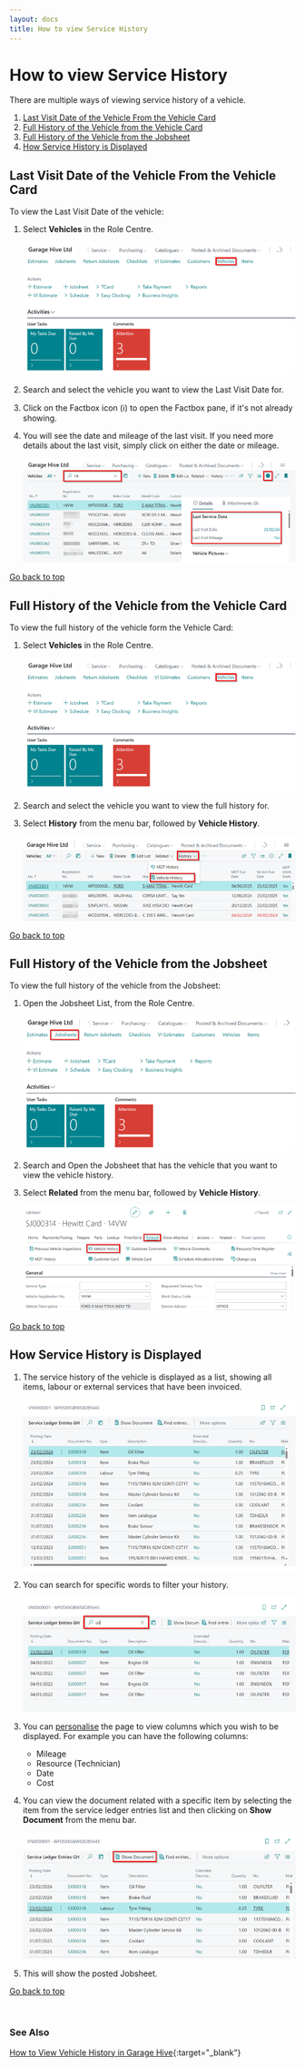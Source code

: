 ```yaml
---
layout: docs
title: How to view Service History
---
```


<a name="top"></a>

# How to view Service History 
There are multiple ways of viewing service history of a vehicle.

1. [Last Visit Date of the Vehicle From the Vehicle Card](#last-visit-date-of-the-vehicle-from-the-vehicle-card)
2. [Full History of the Vehicle from the Vehicle Card](#full-history-of-the-vehicle-from-the-vehicle-card)
3. [Full History of the Vehicle from the Jobsheet](#full-history-of-the-vehicle-from-the-jobsheet)
4. [How Service History is Displayed](#how-service-history-is-displayed)


## Last Visit Date of the Vehicle From the Vehicle Card 
To view the Last Visit Date of the vehicle:
1. Select **Vehicles** in the Role Centre. 

   ![](media/garagehive-how-to-view-service-history1.png)

2. Search and select the vehicle you want to view the Last Visit Date for.
3. Click on the Factbox icon (ℹ️) to open the Factbox pane, if it's not already showing.
4. You will see the date and mileage of the last visit. If you need more details about the last visit, simply click on either the date or mileage.

   ![](media/garagehive-how-to-view-service-history2.png)

[Go back to top](#top)


## Full History of the Vehicle from the Vehicle Card
To view the full history of the vehicle form the Vehicle Card:
1. Select **Vehicles** in the Role Centre.

   ![](media/garagehive-how-to-view-service-history1.png)

2. Search and select the vehicle you want to view the full history for.
3. Select **History** from the menu bar, followed by **Vehicle History**.

   ![](media/garagehive-how-to-view-service-history3.png)

[Go back to top](#top)


## Full History of the Vehicle from the Jobsheet
To view the full history of the vehicle from the Jobsheet:
1. Open the Jobsheet List, from the Role Centre.  

   ![](media/garagehive-how-to-view-service-history4.png)

2. Search and Open the Jobsheet that has the vehicle that you want to view the vehicle history.
3. Select **Related** from the menu bar, followed by **Vehicle History**.

   ![](media/garagehive-how-to-view-service-history5.png)

[Go back to top](#top)


## How Service History is Displayed
1. The service history of the vehicle is displayed as a list, showing all items, labour or external services that have been invoiced. 

   ![](media/garagehive-how-to-view-service-history7.png)

2. You can search for specific words to filter your history.

   ![](media/garagehive-how-to-view-service-history8.png)

3. You can [personalise](garagehive-personalising-garage-hive.html) the page to view columns which you wish to be displayed. For example you can have the following columns: 
   * Mileage
   * Resource (Technician)
   * Date 
   * Cost 
4. You can view the document related with a specific item by selecting the item from the service ledger entries list and then clicking on **Show Document** from the menu bar.

   ![](media/garagehive-how-to-view-service-history9.png)

5. This will show the posted Jobsheet. 


[Go back to top](#top)

<br>

### **See Also**

[How to View Vehicle History in Garage Hive](https://www.youtube.com/watch?v=EvhukzzeABo){:target="_blank"}








